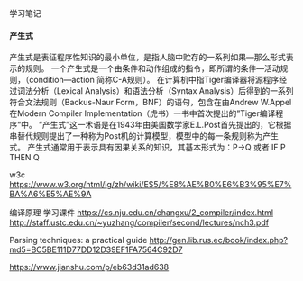 <!--
 * @Author: your name
 * @Date: 2020-08-28 09:04:22
 * @LastEditTime: 2020-09-09 08:48:06
 * @LastEditors: Please set LastEditors
 * @Description: In User Settings Edit
 * @FilePath: \Frontend-04-Template\Week_02\README.md
-->
学习笔记


#### 产生式
产生式是表征程序性知识的最小单位，是指人脑中贮存的一系列如果—那么形式表示的规则。
一个产生式是一个由条件和动作组成的指令，即所谓的条件—活动规则，（condition—action 简称C-A规则）。
在计算机中指Tiger编译器将源程序经过词法分析（Lexical Analysis）和语法分析（Syntax Analysis）后得到的一系列符合文法规则（Backus-Naur Form，BNF）的语句，包含在由Andrew W.Appel在Modern Compiler Implementation（虎书）一书中首次提出的”Tiger编译程序“中。
“产生式”这一术语是在1943年由美国数学家E.L.Post首先提出的，它根据串替代规则提出了一种称为Post机的计算模型，模型中的每一条规则称为产生式。
产生式通常用于表示具有因果关系的知识，其基本形式为：P→Q 或者 IF P THEN Q

w3c 
https://www.w3.org/html/ig/zh/wiki/ES5/%E8%AE%B0%E6%B3%95%E7%BA%A6%E5%AE%9A

编译原理 学习课件
https://cs.nju.edu.cn/changxu/2_compiler/index.html
http://staff.ustc.edu.cn/~yuzhang/compiler/second/lectures/nch3.pdf

Parsing techniques: a practical guide
http://gen.lib.rus.ec/book/index.php?md5=BC5BE111D77DD12D39EF1FA7564C92D7


https://www.jianshu.com/p/eb63d31ad638